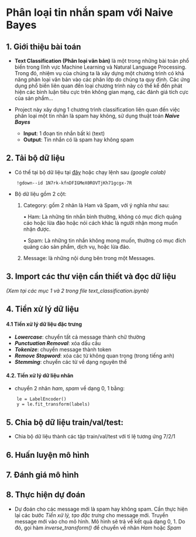 # **Phân loại tin nhắn spam với Naive Bayes**

## 1. Giới thiệu bài toán   
- **Text Classification (Phân loại văn bản)** là một trong những bài toán phổ biến trong lĩnh vực Machine Learning và Natural Language Processing. Trong đó, nhiệm vụ của chúng ta là xây dựng một chương trình có khả năng phân loại văn bản vào các phân lớp do chúng ta quy định. Các ứng dụng phổ biến liên quan đến loại chương trình này có thể kể đến phát hiện
 các bình luận tiêu cực trên không gian mạng, các đánh giá tích cực của sản phẩm...
- Project này xây dựng 1 chương trình classification liên quan đến việc phân loại một tin nhắn là spam hay không, sử dụng thuật toán ***Naive Bayes*** 

    - **Input**: 1 đoạn tin nhắn bất kì (text)
    - **Output**: Tin nhắn có là spam hay không spam

## 2. Tải bộ dữ liệu
- Có thể tại bộ dữ liệu tại [đây](https://drive.google.com/file/d/1N7rk-kfnDFIGMeX0ROVTjKh71gcgx-7R/view?usp=sharing) hoặc chạy lệnh sau *(google colab)*
```
    !gdown--id 1N7rk-kfnDFIGMeX0ROVTjKh71gcgx-7R
```
- Bộ dữ liệu gồm 2 cột:
    1. Category: gồm 2 nhãn là Ham và Spam, với ý nghĩa như sau:

        • Ham: Là những tin nhắn bình thường, không có mục đích quảng cáo hoặc lừa đảo hoặc nói cách khác là người nhận mong muốn nhận được.

        • Spam: Là những tin nhắn không mong muốn, thường có mục đích quảng cáo sản phẩm, dịch vụ, hoặc lừa đảo.

    2. Message: là những nội dung bên trong một Messages.

## 3. Import các thư viện cần thiết và đọc dữ liệu
*(Xem tại các mục 1 và 2 trong file text_classification.ipynb)*

## 4. Tiền xử lý dữ liệu
#### 4.1 Tiền xử lý dữ liệu đặc trưng
- ***Lowercase***: chuyển tất cả message thành chữ thường
- ***Punctuation Removal***: xóa dấu câu
- ***Tokenize***: chuyển message thành token
- ***Remove Stopword***: xóa các từ không quan trọng (trong tiếng anh)
- ***Stemming***: chuyển các từ về dạng nguyên thể
#### 4.2. Tiền xử lý dữ liệu nhãn
- chuyển 2 nhãn *ham*, *spam* về dạng 0, 1 bằng:
```
    le = LabelEncoder()
    y = le.fit_transform(labels)
```

## 5. Chia bộ dữ liệu train/val/test:
- Chia bộ dữ liệu thành các tập train/val/test với tỉ lệ tương ứng 7/2/1

## 6. Huấn luyện mô hình
## 7. Đánh giá mô hình
## 8. Thực hiện dự đoán
- Dự đoán cho các message mới là spam hay không spam. Cần thực hiện lại các bước *Tiền xử lý, tạo đặc trưng* cho message mới. Truyền message mới vào cho mô hình. Mô hình sẽ trả về kết quả dạng 0, 1. Do đó, gọi hàm *inverse_transform()* để chuyển về nhãn *Ham* hoặc *Spam*